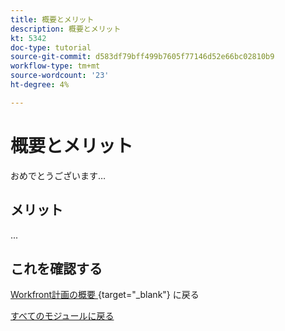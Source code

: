 ```yaml
---
title: 概要とメリット
description: 概要とメリット
kt: 5342
doc-type: tutorial
source-git-commit: d583df79bff499b7605f77146d52e66bc02810b9
workflow-type: tm+mt
source-wordcount: '23'
ht-degree: 4%

---
```


# 概要とメリット

おめでとうございます…

## メリット

...

## これを確認する

[Workfront計画の概要 ](./wfplanning.md){target="_blank"} に戻る

[すべてのモジュールに戻る](../../../overview.md)

